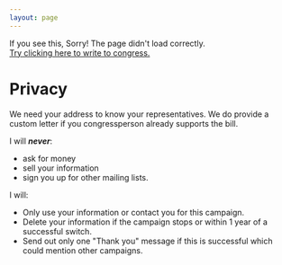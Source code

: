 ```yaml
---
layout: page
---
```


<head>
    <link rel="icon" href="data:image/svg+xml,<svg xmlns=%22http://www.w3.org/2000/svg%22 viewBox=%220 0 100 100%22><text y=%22.9em%22 font-size=%2290%22>☀️</text></svg>">
</head>

<link href='style-embed-whitelabel-v3.css' rel='stylesheet' type='text/css' /><script src='https://actionnetwork.org/widgets/v3/letter/support-for-the-sunshine-protection-act?format=js&source=widget&style=full'></script>
<link rel="stylesheet" type="text/css" href="../style.css">

<div id='can-letter-area-support-for-the-sunshine-protection-act'>If you see this, Sorry! The page didn't load correctly. <br/><a href="https://actionnetwork.org/letters/support-for-the-sunshine-protection-act">Try clicking here to write to congress.</a></div>

# Privacy
We need your address to know your representatives. We do provide a custom letter if you congressperson already supports the bill.

I will ***never***:
 * ask for money
 * sell your information 
 * sign you up for other mailing lists. 

I will:
 * Only use your information or contact you for this campaign.
 * Delete your information if the campaign stops or within 1 year of a successful switch.
 * Send out only one "Thank you" message if this is successful which could mention other campaigns.
